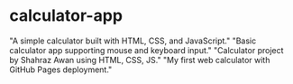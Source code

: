 # calculator-app
"A simple calculator built with HTML, CSS, and JavaScript."  "Basic calculator app supporting mouse and keyboard input."  "Calculator project by Shahraz Awan using HTML, CSS, JS."  "My first web calculator with GitHub Pages deployment."
